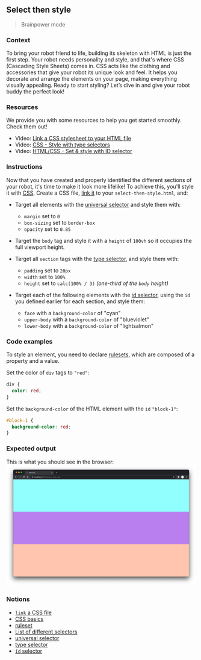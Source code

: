 ## Select then style

> Brainpower mode

### Context

To bring your robot friend to life, building its skeleton with HTML is just the first step. Your robot needs personality and style, and that's where CSS (Cascading Style Sheets) comes in. CSS acts like the clothing and accessories that give your robot its unique look and feel. It helps you decorate and arrange the elements on your page, making everything visually appealing. Ready to start styling? Let’s dive in and give your robot buddy the perfect look!

### Resources

We provide you with some resources to help you get started smoothly. Check them out!

- Video: [Link a CSS stylesheet to your HTML file](https://www.youtube.com/watch?v=e7G-KhaqTjs&list=PLHyAJ_GrRtf979iZZ1N3qYMfsPj9PCCrF&index=3)
- Video: [CSS - Style with type selectors](https://www.youtube.com/watch?v=q0ur7YWBzhs&list=PLHyAJ_GrRtf979iZZ1N3qYMfsPj9PCCrF&index=4)
- Video: [HTML/CSS - Set & style with ID selector](https://www.youtube.com/watch?v=3b3MiY-MR-Y&list=PLHyAJ_GrRtf979iZZ1N3qYMfsPj9PCCrF&index=5)

### Instructions

Now that you have created and properly identified the different sections of your robot, it's time to make it look more lifelike! To achieve this, you'll style it with [CSS][0]. Create a CSS file, [link it][1] to your `select-then-style.html`, and:

- Target all elements with the [universal selector][2] and style them with:

  - `margin` set to `0`
  - `box-sizing` set to `border-box`
  - `opacity` set to `0.85`

- Target the `body` tag and style it with a `height` of `100vh` so it occupies the full viewport height.

- Target all `section` tags with the [type selector][3], and style them with:

  - `padding` set to `20px`
  - `width` set to `100%`
  - `height` set to `calc(100% / 3)` _(one-third of the `body` height)_

- Target each of the following elements with the [id selector][4], using the `id` you defined earlier for each section, and style them:
  - `face` with a `background-color` of "cyan"
  - `upper-body` with a `background-color` of "blueviolet"
  - `lower-body` with a `background-color` of "lightsalmon"

### Code examples

To style an element, you need to declare [rulesets][5], which are composed of a property and a value.

Set the color of `div` tags to `"red"`:

```css
div {
  color: red;
}
```

Set the `background-color` of the HTML element with the `id` `"block-1"`:

```css
#block-1 {
  background-color: red;
}
```

### Expected output

This is what you should see in the browser: ![screenshot][8]

### Notions

- [`link` a CSS file][1]
- [CSS basics][7]
- [ruleset][5]
- [List of different selectors][6]
- [universal selector][2]
- [type selector][3]
- [`id` selector][4]

[0]: https://developer.mozilla.org/en-US/docs/Web/CSS
[1]: https://developer.mozilla.org/en-US/docs/Web/HTML/Element/link#including_a_stylesheet
[2]: https://developer.mozilla.org/en-US/docs/Web/CSS/Universal_selectors
[3]: https://developer.mozilla.org/en-US/docs/Web/CSS/Type_selectors
[4]: https://developer.mozilla.org/en-US/docs/Web/CSS/ID_selectors
[5]: https://developer.mozilla.org/en-US/docs/Learn/Getting_started_with_the_web/CSS_basics#anatomy_of_a_css_ruleset
[6]: https://developer.mozilla.org/en-US/docs/Learn/Getting_started_with_the_web/CSS_basics#different_types_of_selectors
[7]: https://developer.mozilla.org/en-US/docs/Learn/Getting_started_with_the_web/CSS_basics
[8]: https://github.com/01-edu/public/blob/master/subjects/select-and-style/select-and-style.png?raw=true
